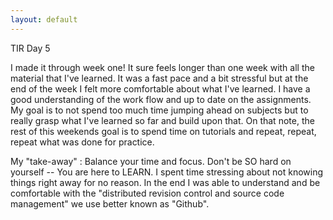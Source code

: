 ```yaml
---
layout: default
---
```


TIR Day 5

I made it through week one! It sure feels longer than one week with all the material that I've learned. It was a fast pace and a bit
stressful but at the end of the week I felt more comfortable about what I've learned. I have a good understanding of the work flow and 
up to date on the assignments. My goal is to not spend too much time jumping ahead on subjects but to really grasp what I've learned so
far and build upon that. On that note, the rest of this weekends goal is to spend time on tutorials and repeat, repeat, repeat what 
was done for practice.

My "take-away" : Balance your time and focus. Don't be SO hard on yourself -- You are here to LEARN. I spent time stressing about not knowing things right away for no reason. In the end 
I was able to understand and be comfortable with the "distributed revision control and source code management" we use better known as
"Github". 
